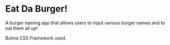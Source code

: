 # Eat Da Burger!
A burger naming app that allows users to input various burger names and to eat them all up!

Bulma CSS Framework used.
